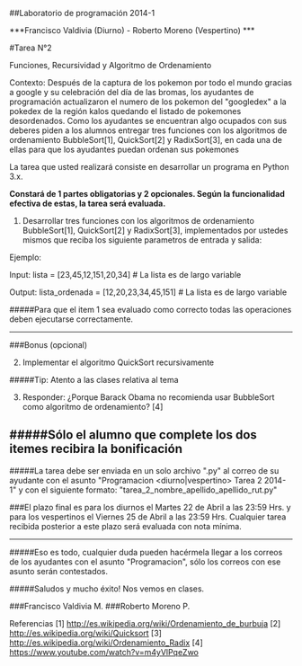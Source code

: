 ##Laboratorio de programación 2014-1

***Francisco Valdivia (Diurno) - Roberto Moreno (Vespertino) ***

#Tarea N°2

Funciones, Recursividad y Algoritmo de Ordenamiento

Contexto:
Después de la captura de los pokemon por todo el mundo gracias a google y su celebración del día de 
las bromas, los ayudantes de programación actualizaron el numero de los pokemon del "googledex" a la
pokedex de la región kalos quedando el listado de pokemones desordenados. Como los ayudantes se 
encuentran algo ocupados con sus deberes piden a los alumnos entregar tres funciones con los 
algoritmos de ordenamiento BubbleSort[1], QuickSort[2] y RadixSort[3], en cada una de ellas para que
los ayudantes puedan ordenan sus pokemones

La tarea que usted realizará consiste en desarrollar un programa en Python 3.x.

**Constará de 1 partes obligatorias y 2 opcionales. Según la funcionalidad efectiva de estas, la 
tarea será evaluada.**

1) Desarrollar tres funciones con los algoritmos de ordenamiento BubbleSort[1], QuickSort[2] y 
RadixSort[3], implementados por ustedes mismos que reciba los siguiente parametros de entrada y
salida:

Ejemplo:

Input: lista = [23,45,12,151,20,34] # La lista es de largo variable

Output: lista_ordenada = [12,20,23,34,45,151] # La lista es de largo variable

#####Para que el item 1 sea evaluado como correcto todas las operaciones deben ejecutarse correctamente. 

----

###Bonus (opcional)

2) Implementar el algoritmo QuickSort recursivamente

#####Tip: Atento a las clases relativa al tema

3) Responder: ¿Porque Barack Obama no recomienda usar BubbleSort como algoritmo de ordenamiento? [4]

#####Sólo el alumno que complete los dos itemes recibira la bonificación
----
#####La tarea debe ser enviada en un solo archivo ".py" al correo de su ayudante con el asunto 
"Programacion <diurno|vespertino> Tarea 2 2014-1" y con el siguiente formato: 
"tarea_2_nombre_apellido_apellido_rut.py"

###El plazo final es para los diurnos el Martes 22 de Abril a las 23:59 Hrs. y para los vespertinos el Viernes 25 de Abril a las 23:59 Hrs. Cualquier tarea recibida posterior a este plazo será evaluada con nota mínima.

----
#####Eso es todo, cualquier duda pueden hacérmela llegar a los correos de los ayudantes con el asunto "Programacion", sólo los correos con ese asunto serán contestados. 

#####Saludos y mucho éxito! Nos vemos en clases.

###Francisco Valdivia M.
###Roberto Moreno P.

Referencias
[1] http://es.wikipedia.org/wiki/Ordenamiento_de_burbuja
[2] http://es.wikipedia.org/wiki/Quicksort 
[3] http://es.wikipedia.org/wiki/Ordenamiento_Radix
[4] https://www.youtube.com/watch?v=m4yVlPqeZwo
